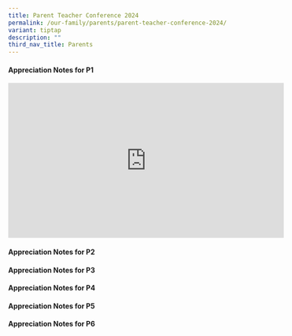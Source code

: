 ```yaml
---
title: Parent Teacher Conference 2024
permalink: /our-family/parents/parent-teacher-conference-2024/
variant: tiptap
description: ""
third_nav_title: Parents
---
```

<h4><strong>Appreciation Notes for P1</strong></h4>
<div class="iframe-wrapper">
<iframe height="315" width="560" allowfullscreen="true" frameborder="0" src="https://www.youtube.com/embed/WDkDGyfdOls?si=vhEcbCLuqiqLZJH3"></iframe>
</div>
<h4><strong>Appreciation Notes for P2</strong></h4>
<p></p>
<h4><strong>Appreciation Notes for P3</strong></h4>
<p></p>
<h4><strong>Appreciation Notes for P4</strong></h4>
<p></p>
<h4><strong>Appreciation Notes for P5</strong></h4>
<p></p>
<h4><strong>Appreciation Notes for P6</strong></h4>
<p></p>
<p></p>